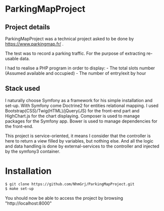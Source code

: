 ParkingMapProject
=================

## Project details
ParkingMapProject was a technical project asked to be done by https://www.parkingmap.fr/ .

The test was to record a parking traffic. For the purpose of extracting re-usable data.

I had to realise a PHP program in order to display:
    - The total slots number (Assumed available and occupied)
    - The number of entry/exit by hour

## Stack used

I naturally choose Symfony as a framework for his simple installation and set-up.
With Symfony come Doctrine2 for entities relational mapping.
I used Bootstrap(CSS)/Twig(HTML)/jQuery(JS) for the front-end part and HighChart.js for the chart displaying.
Composer is used to manage packages for the Symfony app.
Bower is used to manage dependencies for the front-end.

This project is service-oriented, it means I consider that the controller is here to return a view filled by variables, but nothing else.
And all the logic and data handling is done by external-services to the controller and injected by the symfony3 container.

Installation
===

```sh
$ git clone https://github.com/NhmGrj/ParkingMapProject.git
$ make set-up
```
You should now be able to access the project by browsing "http://localhost:8000"
